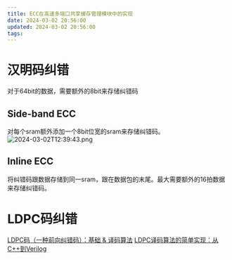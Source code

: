 ```yaml
---
title: ECC在高速多端口共享缓存管理模块中的实现
date: 2024-03-02 20:56:00
updated: 2024-03-02 20:56:00
tags:
---
```

# 汉明码纠错
对于64bit的数据，需要额外的8bit来存储纠错码
## Side-band ECC
对每个sram额外添加一个8bit位宽的sram来存储纠错码。
![2024-03-02T12:39:43.png][1]
## Inline ECC
将纠错码跟数据存储到同一sram，跟在数据包的末尾。最大需要额外的16拍数据来存储纠错码。
# LDPC码纠错
[LDPC码（一种前向纠错码）：基础 & 译码算法][2]
[LDPC译码算法的简单实现：从C++到Verilog][3]


  [1]: https://image.200502.xyz/i/2025/01/29/nv655g.webp
  [2]: https://zhuanlan.zhihu.com/p/514670102
  [3]: https://zhuanlan.zhihu.com/p/522496709
